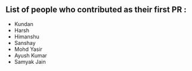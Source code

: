 ## List of people who contributed as their first PR :
- Kundan
- Harsh
- Himanshu
- Sanshay
- Mohd Yasir
- Ayush Kumar
- Samyak Jain
